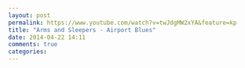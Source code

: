 ```yaml
---
layout: post
permalink: https://www.youtube.com/watch?v=twJdgMW2xYA&feature=kp
title: "Arms and Sleepers - Airport Blues"
date: 2014-04-22 14:11
comments: true
categories: 
---
```

